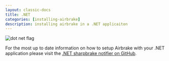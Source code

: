 ```yaml
---
layout: classic-docs
title: .NET
categories: [installing-airbrake]
description: installing airbrake in a .NET applicaiton
---
```


![dot net flag](/docs/assets/img/docs/dot_net_flag.jpg)

For the most up to date information on how to setup Airbrake with your .NET
application please visit the [.NET sharpbrake notifier on GitHub](https://github.com/airbrake/SharpBrake).
